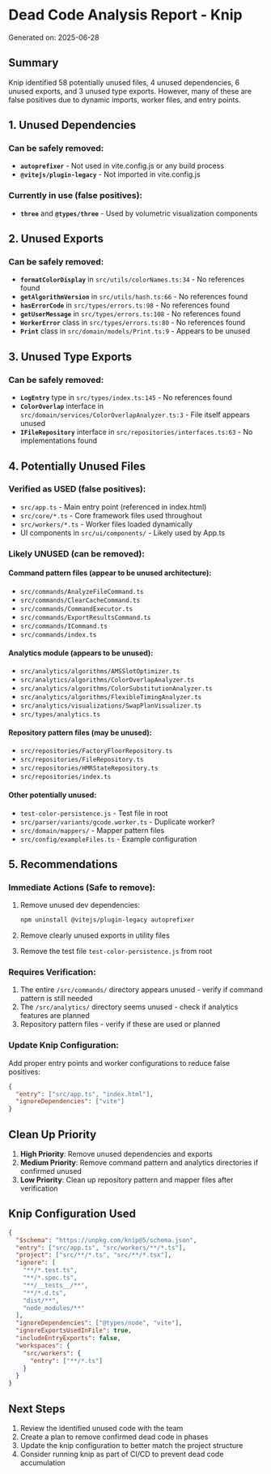# Dead Code Analysis Report - Knip

Generated on: 2025-06-28

## Summary

Knip identified 58 potentially unused files, 4 unused dependencies, 6 unused exports, and 3 unused type exports. However, many of these are false positives due to dynamic imports, worker files, and entry points.

## 1. Unused Dependencies

### Can be safely removed:

- **`autoprefixer`** - Not used in vite.config.js or any build process
- **`@vitejs/plugin-legacy`** - Not imported in vite.config.js

### Currently in use (false positives):

- **`three`** and **`@types/three`** - Used by volumetric visualization components

## 2. Unused Exports

### Can be safely removed:

- **`formatColorDisplay`** in `src/utils/colorNames.ts:34` - No references found
- **`getAlgorithmVersion`** in `src/utils/hash.ts:66` - No references found
- **`hasErrorCode`** in `src/types/errors.ts:98` - No references found
- **`getUserMessage`** in `src/types/errors.ts:108` - No references found
- **`WorkerError`** class in `src/types/errors.ts:80` - No references found
- **`Print`** class in `src/domain/models/Print.ts:9` - Appears to be unused

## 3. Unused Type Exports

### Can be safely removed:

- **`LogEntry`** type in `src/types/index.ts:145` - No references found
- **`ColorOverlap`** interface in `src/domain/services/ColorOverlapAnalyzer.ts:3` - File itself appears unused
- **`IFileRepository`** interface in `src/repositories/interfaces.ts:63` - No implementations found

## 4. Potentially Unused Files

### Verified as USED (false positives):

- `src/app.ts` - Main entry point (referenced in index.html)
- `src/core/*.ts` - Core framework files used throughout
- `src/workers/*.ts` - Worker files loaded dynamically
- UI components in `src/ui/components/` - Likely used by App.ts

### Likely UNUSED (can be removed):

#### Command pattern files (appear to be unused architecture):

- `src/commands/AnalyzeFileCommand.ts`
- `src/commands/ClearCacheCommand.ts`
- `src/commands/CommandExecutor.ts`
- `src/commands/ExportResultsCommand.ts`
- `src/commands/ICommand.ts`
- `src/commands/index.ts`

#### Analytics module (appears to be unused):

- `src/analytics/algorithms/AMSSlotOptimizer.ts`
- `src/analytics/algorithms/ColorOverlapAnalyzer.ts`
- `src/analytics/algorithms/ColorSubstitutionAnalyzer.ts`
- `src/analytics/algorithms/FlexibleTimingAnalyzer.ts`
- `src/analytics/visualizations/SwapPlanVisualizer.ts`
- `src/types/analytics.ts`

#### Repository pattern files (may be unused):

- `src/repositories/FactoryFloorRepository.ts`
- `src/repositories/FileRepository.ts`
- `src/repositories/HMRStateRepository.ts`
- `src/repositories/index.ts`

#### Other potentially unused:

- `test-color-persistence.js` - Test file in root
- `src/parser/variants/gcode.worker.ts` - Duplicate worker?
- `src/domain/mappers/` - Mapper pattern files
- `src/config/exampleFiles.ts` - Example configuration

## 5. Recommendations

### Immediate Actions (Safe to remove):

1. Remove unused dev dependencies:

   ```bash
   npm uninstall @vitejs/plugin-legacy autoprefixer
   ```

2. Remove clearly unused exports in utility files

3. Remove the test file `test-color-persistence.js` from root

### Requires Verification:

1. The entire `/src/commands/` directory appears unused - verify if command pattern is still needed
2. The `/src/analytics/` directory seems unused - check if analytics features are planned
3. Repository pattern files - verify if these are used or planned

### Update Knip Configuration:

Add proper entry points and worker configurations to reduce false positives:

```json
{
  "entry": ["src/app.ts", "index.html"],
  "ignoreDependencies": ["vite"]
}
```

## Clean Up Priority

1. **High Priority**: Remove unused dependencies and exports
2. **Medium Priority**: Remove command pattern and analytics directories if confirmed unused
3. **Low Priority**: Clean up repository pattern and mapper files after verification

## Knip Configuration Used

```json
{
  "$schema": "https://unpkg.com/knip@5/schema.json",
  "entry": ["src/app.ts", "src/workers/**/*.ts"],
  "project": ["src/**/*.ts", "src/**/*.tsx"],
  "ignore": [
    "**/*.test.ts",
    "**/*.spec.ts",
    "**/__tests__/**",
    "**/*.d.ts",
    "dist/**",
    "node_modules/**"
  ],
  "ignoreDependencies": ["@types/node", "vite"],
  "ignoreExportsUsedInFile": true,
  "includeEntryExports": false,
  "workspaces": {
    "src/workers": {
      "entry": ["**/*.ts"]
    }
  }
}
```

## Next Steps

1. Review the identified unused code with the team
2. Create a plan to remove confirmed dead code in phases
3. Update the knip configuration to better match the project structure
4. Consider running knip as part of CI/CD to prevent dead code accumulation
